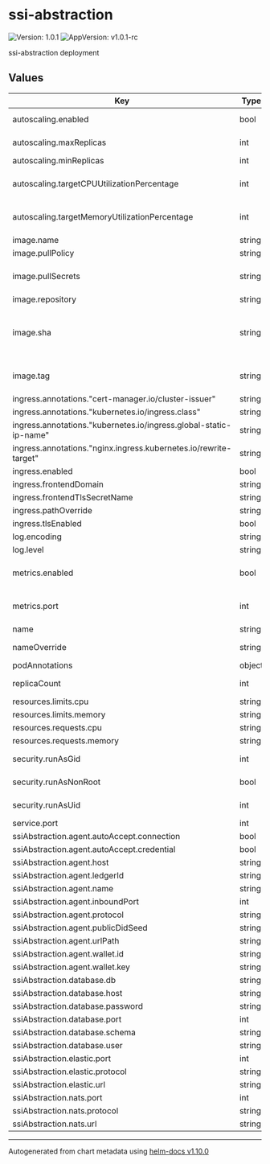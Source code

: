 # ssi-abstraction

![Version: 1.0.1](https://img.shields.io/badge/Version-1.0.1-informational?style=flat-square) ![AppVersion: v1.0.1-rc](https://img.shields.io/badge/AppVersion-v1.0.1--rc-informational?style=flat-square)

ssi-abstraction deployment

## Values

| Key                                                               | Type   | Default                              | Description                                                    |
| ----------------------------------------------------------------- | ------ | ------------------------------------ | -------------------------------------------------------------- |
| autoscaling.enabled                                               | bool   | `false`                              | Enable autoscaling                                             |
| autoscaling.maxReplicas                                           | int    | `3`                                  | Maximum replicas                                               |
| autoscaling.minReplicas                                           | int    | `1`                                  | Minimum replicas                                               |
| autoscaling.targetCPUUtilizationPercentage                        | int    | `70`                                 | CPU target for autoscaling trigger                             |
| autoscaling.targetMemoryUtilizationPercentage                     | int    | `70`                                 | Memory target for autoscaling trigger                          |
| image.name                                                        | string | `"gaiax/ssi-abstraction"`            | Image name                                                     |
| image.pullPolicy                                                  | string | `"IfNotPresent"`                     | Image pull policy                                              |
| image.pullSecrets                                                 | string | `"deployment-key-light"`             | Image pull secret when internal image is used                  |
| image.repository                                                  | string | `"eu.gcr.io/vrgn-infra-prj"`         |                                                                |
| image.sha                                                         | string | `""`                                 | Image sha, usually generated by the CI Uses image.tag if empty |
| image.tag                                                         | string | `""`                                 | Image tag Uses .Chart.AppVersion if empty                      |
| ingress.annotations."cert-manager.io/cluster-issuer"              | string | `"letsencrypt-production-http"`      |                                                                |
| ingress.annotations."kubernetes.io/ingress.class"                 | string | `"nginx"`                            |                                                                |
| ingress.annotations."kubernetes.io/ingress.global-static-ip-name" | string | `"dev-light-public"`                 |                                                                |
| ingress.annotations."nginx.ingress.kubernetes.io/rewrite-target"  | string | `"/$2"`                              |                                                                |
| ingress.enabled                                                   | bool   | `true`                               |                                                                |
| ingress.frontendDomain                                            | string | `"gaiax.vereign.com"`                |                                                                |
| ingress.frontendTlsSecretName                                     | string | `"cert-manager-tls"`                 |                                                                |
| ingress.pathOverride                                              | string | `"didcomm"`                          |                                                                |
| ingress.tlsEnabled                                                | bool   | `true`                               |                                                                |
| log.encoding                                                      | string | `"json"`                             |                                                                |
| log.level                                                         | string | `"INFO"`                             |                                                                |
| metrics.enabled                                                   | bool   | `true`                               | Enable prometheus metrics                                      |
| metrics.port                                                      | int    | `2112`                               | Port for prometheus metrics                                    |
| name                                                              | string | `"ssi-abstraction"`                  | Application name                                               |
| nameOverride                                                      | string | `""`                                 | Ovverwrites application name                                   |
| podAnnotations                                                    | object | `{}`                                 |                                                                |
| replicaCount                                                      | int    | `1`                                  | Default number of instances to start                           |
| resources.limits.cpu                                              | string | `"150m"`                             |                                                                |
| resources.limits.memory                                           | string | `"512Mi"`                            |                                                                |
| resources.requests.cpu                                            | string | `"25m"`                              |                                                                |
| resources.requests.memory                                         | string | `"64Mi"`                             |                                                                |
| security.runAsGid                                                 | int    | `0`                                  | Group used by the apps                                         |
| security.runAsNonRoot                                             | bool   | `false`                              | by default, apps run as non-root                               |
| security.runAsUid                                                 | int    | `0`                                  | User used by the apps                                          |
| service.port                                                      | int    | `3009`                               |                                                                |
| ssiAbstraction.agent.autoAccept.connection                        | bool   | `true`                               |                                                                |
| ssiAbstraction.agent.autoAccept.credential                        | bool   | `true`                               |                                                                |
| ssiAbstraction.agent.host                                         | string | `"gaiax.vereign.com"`                |                                                                |
| ssiAbstraction.agent.ledgerId                                     | string | `"ID_UNION"`                         |                                                                |
| ssiAbstraction.agent.name                                         | string | `"ssi-abstraction-agent"`            |                                                                |
| ssiAbstraction.agent.inboundPort                                  | int    | `443`                                |                                                                |
| ssiAbstraction.agent.protocol                                     | string | `"http"`                             |                                                                |
| ssiAbstraction.agent.publicDidSeed                                | string | `"6b8b882e2618fa5d45ee7229ca880083"` |                                                                |
| ssiAbstraction.agent.urlPath                                      | string | `"/ocm/didcomm"`                     |                                                                |
| ssiAbstraction.agent.wallet.id                                    | string | `"ssi-wallet-id"`                    |                                                                |
| ssiAbstraction.agent.wallet.key                                   | string | `"ssi-wallet-key"`                   |                                                                |
| ssiAbstraction.database.db                                        | string | `"postgres"`                         |                                                                |
| ssiAbstraction.database.host                                      | string | `"postgresql.infra"`                 |                                                                |
| ssiAbstraction.database.password                                  | string | `"password"`                         |                                                                |
| ssiAbstraction.database.port                                      | int    | `5432`                               |                                                                |
| ssiAbstraction.database.schema                                    | string | `"proof"`                            |                                                                |
| ssiAbstraction.database.user                                      | string | `"root"`                             |                                                                |
| ssiAbstraction.elastic.port                                       | int    | `9200`                               |                                                                |
| ssiAbstraction.elastic.protocol                                   | string | `"http"`                             |                                                                |
| ssiAbstraction.elastic.url                                        | string | `"elasticsearch"`                    |                                                                |
| ssiAbstraction.nats.port                                          | int    | `4222`                               |                                                                |
| ssiAbstraction.nats.protocol                                      | string | `"nats"`                             |                                                                |
| ssiAbstraction.nats.url                                           | string | `"nats"`                             |                                                                |

---

Autogenerated from chart metadata using [helm-docs v1.10.0](https://github.com/norwoodj/helm-docs/releases/v1.10.0)
